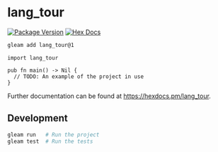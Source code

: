 # lang_tour

[![Package Version](https://img.shields.io/hexpm/v/lang_tour)](https://hex.pm/packages/lang_tour)
[![Hex Docs](https://img.shields.io/badge/hex-docs-ffaff3)](https://hexdocs.pm/lang_tour/)

```sh
gleam add lang_tour@1
```
```gleam
import lang_tour

pub fn main() -> Nil {
  // TODO: An example of the project in use
}
```

Further documentation can be found at <https://hexdocs.pm/lang_tour>.

## Development

```sh
gleam run   # Run the project
gleam test  # Run the tests
```
